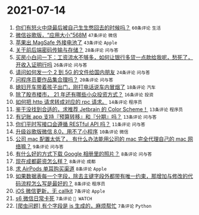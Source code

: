 # 2021-07-14

1. [你们有怒火中烧最后被自己生生憋回去的时候吗？](https://www.v2ex.com/t/789418) `60条评论` `生活`
1. [微信谷歌版，“应用大小”568M](https://www.v2ex.com/t/789383) `47条评论` `微信`
1. [苹果出 MagSafe 外接电池了](https://www.v2ex.com/t/789390) `43条评论` `Apple`
1. [关于前后端密码传输与存储？](https://www.v2ex.com/t/789385) `28条评论` `问与答`
1. [买房小白问一下：工资流水不够多，如何让银行多贷一点款给我呢，愁死了，开收入证明行吗](https://www.v2ex.com/t/789419) `26条评论` `问与答`
1. [请问如何发一个 2 到 5G 的文件给国内朋友](https://www.v2ex.com/t/789447) `24条评论` `问与答`
1. [问程序员要作品集合理吗？](https://www.v2ex.com/t/789391) `20条评论` `问与答`
1. [媳妇开车带着孩子出门，刚打电话说车内冒烟了](https://www.v2ex.com/t/789439) `18条评论` `汽车`
1. [除了股市楼市， 21 年还有哪些小众投资方式？](https://www.v2ex.com/t/789395) `16条评论` `投资`
1. [如何把 http 请求转成对应的 rpc 请求。](https://www.v2ex.com/t/789425) `14条评论` `程序员`
1. [鉴于没找到合适的，求推荐 Jetbrain 的 Color Scheme！](https://www.v2ex.com/t/789415) `13条评论` `程序员`
1. [有记账 app 支持『预算转移』和『分期』吗？](https://www.v2ex.com/t/789393) `13条评论` `问与答`
1. [你们平时写接口会遵循 RESTful API 吗？](https://www.v2ex.com/t/789400) `11条评论` `问与答`
1. [升级谷歌版微信 8.0，用不了小程序](https://www.v2ex.com/t/789389) `10条评论` `微信`
1. [公司 mac 配置太低了， 有什么办法能用公司的 mac 完全代理自己的 mac 网络嘛？](https://www.v2ex.com/t/789430) `9条评论` `问与答`
1. [有什么好的方式下载 Google 相册里的照片？](https://www.v2ex.com/t/789427) `8条评论` `问与答`
1. [现在成都薪资怎么样？](https://www.v2ex.com/t/789396) `8条评论` `成都`
1. [求 AirPods 单耳购买渠道](https://www.v2ex.com/t/789392) `8条评论` `Apple`
1. [如果数据表每一个字段，除去主键字段外都带有唯一约束，那增加与修改的代码流程怎么写是最好的？](https://www.v2ex.com/t/789386) `8条评论` `程序员`
1. [iOS 微信更新，无 callkit](https://www.v2ex.com/t/789445) `7条评论` `Apple`
1. [s6 微信日常卡死](https://www.v2ex.com/t/789434) `7条评论` ` WATCH`
1. [[爬虫问题] 有个字段是 js 生成的，麻烦帮忙](https://www.v2ex.com/t/789426) `7条评论` `Python`
